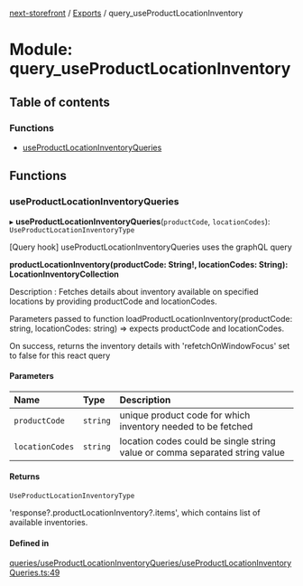 [next-storefront](../README.md) / [Exports](../modules.md) / query_useProductLocationInventory

# Module: query_useProductLocationInventory

## Table of contents

### Functions

- [useProductLocationInventoryQueries](query_useProductLocationInventory.md#useproductlocationinventoryqueries)

## Functions

### useProductLocationInventoryQueries

▸ **useProductLocationInventoryQueries**(`productCode`, `locationCodes`): `UseProductLocationInventoryType`

[Query hook] useProductLocationInventoryQueries uses the graphQL query

<b>productLocationInventory(productCode: String!, locationCodes: String): LocationInventoryCollection</b>

Description : Fetches details about inventory available on specified locations by providing productCode and locationCodes.

Parameters passed to function loadProductLocationInventory(productCode: string, locationCodes: string) => expects productCode and locationCodes.

On success, returns the inventory details with 'refetchOnWindowFocus' set to false for this react query

#### Parameters

| Name            | Type     | Description                                                                 |
| :-------------- | :------- | :-------------------------------------------------------------------------- |
| `productCode`   | `string` | unique product code for which inventory needed to be fetched                |
| `locationCodes` | `string` | location codes could be single string value or comma separated string value |

#### Returns

`UseProductLocationInventoryType`

'response?.productLocationInventory?.items', which contains list of available inventories.

#### Defined in

[queries/useProductLocationInventoryQueries/useProductLocationInventoryQueries.ts:49](https://github.com/KiboSoftware/nextjs-storefront/blob/98414f4/hooks/queries/useProductLocationInventoryQueries/useProductLocationInventoryQueries.ts#L49)
